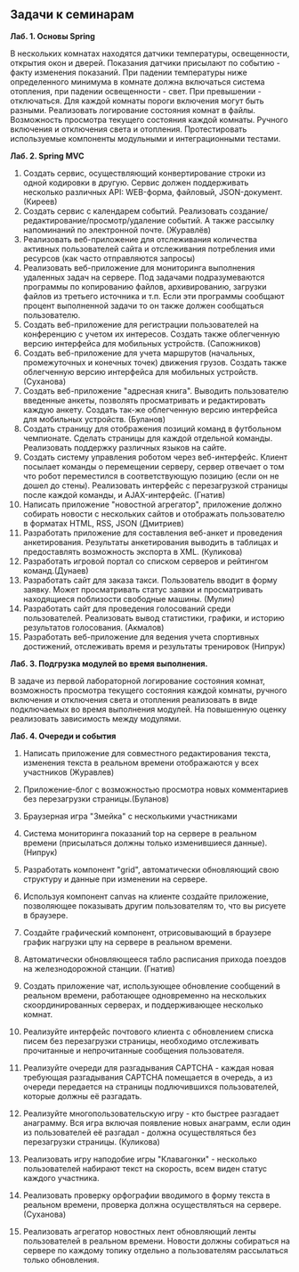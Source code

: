 ## Задачи к семинарам

**Лаб. 1. Основы Spring**

В нескольких комнатах находятся датчики температуры, освещенности, открытия окон и дверей. Показания датчики присылают по событию - факту изменения показаний. При падении температуры ниже определенного минимума в комнате должна включаться система отопления, при падении освещенности - свет. При превышении - отключаться. Для каждой комнаты пороги включения могут быть разными.
Реализовать логирование состояния комнат в файлы. Возможность просмотра текущего состояния каждой комнаты. Ручного включения и отключения света и отопления. Протестировать используемые компоненты модульными и интеграционными тестами.

**Лаб. 2. Spring MVC**

1. Создать сервис, осуществляющий конвертирование строки из одной кодировки в другую. Сервис должен поддерживать несколько различных API: WEB-форма, файловый, JSON-документ. (Киреев)
2. Создать сервис с календарем событий. Реализовать создание/редактирование/просмотр/удаление событий. А также рассылку напоминаний по электронной почте. (Журавлёв)
3. Реализовать веб-приложение для отслеживания количества активных пользователей сайта и отслеживания потребления ими ресурсов (как часто отправляются запросы)
4. Реализовать веб-приложение для мониторинга выполнения удаленных задач на сервере. Под задачами подразумеваются программы по копированию файлов, архивированию, загрузки файлов из третьего источника и т.п. Если эти программы сообщают процент выполненной задачи то он также должен сообщаться пользователю.
5. Создать веб-приложение для регистрации пользователей на конференцию с учетом их интересов. Создать также облегченную версию интерфейса для мобильных устройств. (Сапожников)
6. Создать веб-приложение для учета маршрутов (начальных, промежуточных и конечных точек) движения грузов. Создать также облегченную версию интерфейса для мобильных устройств. (Суханова)
7. Создать веб-приложение &quot;адресная книга&quot;. Выводить пользователю введенные анкеты, позволять просматривать и редактировать каждую анкету. Создать так-же облегченную версию интерфейса для мобильных устройств. (Буланов)
8. Создать страницу для отображения позиций команд в футбольном чемпионате. Сделать страницы для каждой отдельной команды. Реализовать поддержку различных языков на сайте.
9. Создать систему управления роботом через веб-интерфейс. Клиент посылает команды о перемещении серверу, сервер отвечает о том что робот переместился в соответствующую позицию (если он не дошел до стены). Реализовать интерфейс с перезагрузкой страницы после каждой команды, и AJAX-интерфейс. (Гнатив)
10. Написать приложение &quot;новостной агрегатор&quot;, приложение должно собирать новости с нескольких сайтов и отображать пользователю в форматах HTML, RSS, JSON (Дмитриев)
11. Разработать приложение для составления веб-анкет и проведения анкетирования. Результаты анкетирования выводить в таблицах и предоставлять возможность экспорта в XML. (Куликова)
12. Разработать игровой портал со списком серверов и рейтингом команд.(Дунаев)
13. Разработать сайт для заказа такси. Пользователь вводит в форму заявку. Может просматривать статус заявки и просматривать находящиеся поблизости свободные машины. (Мулин)
14. Разработать сайт для проведения голосований среди пользователей. Реализовать вывод статистики, графики, и историю результатов голосования. (Акмалов)
15. Разработать веб-приложение для ведения учета спортивных достижений, отслеживать время и результаты тренировок (Нипрук)

**Лаб. 3. Подгрузка модулей во время выполнения.**

В задаче из первой лабораторной логирование состояния комнат, возможность просмотра текущего состояния каждой комнаты, ручного включения и отключения света и отопления реализовать в виде подключаемых во время выполнения модулей. На повышенную оценку реализовать зависимость между модулями.

**Лаб. 4. Очереди и события**

1. Написать приложение для совместного редактирования текста, изменения текста в реальном времени отображаются у всех участников (Журавлев)
2. Приложение-блог с возможностью просмотра новых комментариев без перезагрузки страницы.(Буланов)
3. Браузерная игра &quot;Змейка&quot; с несколькими участниками
4. Система мониторинга показаний top на сервере в реальном времени (присылаться должны только изменившиеся данные). (Нипрук)
5. Разработать компонент &quot;grid&quot;, автоматически обновляющий свою структуру и данные при изменении на сервере.
6. Используя компонент сanvas на клиенте создайте приложение, позволяющее показывать другим пользователям то, что вы рисуете в браузере.
7. Создайте графический компонент, отрисовывающий в браузере график нагрузки цпу на сервере в реальном времени.
8. Автоматически обновляющееся табло расписания прихода поездов на железнодорожной станции. (Гнатив)
9. Создать приложение чат, использующее обновление сообщений в реальном времени, работающее одновременно на нескольких скоординированных серверах, и поддерживающее несколько комнат.
10. Реализуйте интерфейс почтового клиента с обновлением списка писем без перезагрузки страницы, необходимо отслеживать прочитанные и непрочитанные сообщения пользователя.
11. Реализуйте очереди для разгадывания CAPTCHA - каждая новая требующая разгадывания CAPTCHA помещается в очередь, а из очереди передается на страницы подлючившихся пользователей, которые должны её разгадать.

1. Реализуйте многопользовательскую игру - кто быстрее разгадает анаграмму. Вся игра включая появление новых анаграмм, если один из пользователей её разгадал - должна осуществляться без перезагрузки страницы. (Куликова)
2. Реализовать игру наподобие игры &quot;Клавагонки&quot; - несколько пользователей набирают текст на скорость, всем виден статус каждого участника.
3. Реализовать проверку орфографии вводимого в форму текста в реальном времени, проверка должна осуществляться на сервере. (Суханова)
4. Реализовать агрегатор новостных лент обновляющий ленты пользователей в реальном времени. Новости должны собираться на сервере по каждому топику отдельно а пользователям рассылаться только обновления.
